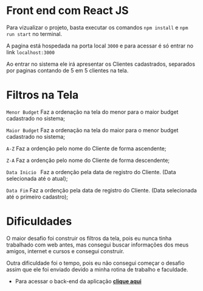 # Front end com React JS

Para vizualizar o projeto, basta executar os comandos ``` npm install ``` e ``` npm run start ``` no terminal.

A pagina está hospedada na porta local ``` 3000 ``` e para acessar é só entrar no link ``` localhost:3000 ``` 

Ao entrar no sistema ele irá apresentar os Clientes cadastrados, separados por paginas contando de 5 em 5 clientes na tela.

# Filtros na Tela

``` Menor Budget ``` Faz a ordenação na tela do menor para o maior budget cadastrado no sistema;

``` Maior Budget ``` Faz a ordenação na tela do maior para o menor budget cadastrado no sistema;

``` A-Z ``` Faz a ordenção pelo nome do Cliente de forma ascendente;

``` Z-A ``` Faz a ordenção pelo nome do Cliente de forma descendente;

``` Data Inicio  ``` Faz a ordenção pela data de registro do Cliente. (Data selecionada até o atual);

``` Data Fim ``` Faz a ordenção pela data de registro do Cliente. (Data selecionada até o primeiro cadastro);

# Dificuldades

O maior desafio foi construir os filtros da tela, pois eu nunca tinha trabalhado com web antes, mas consegui buscar informações dos meus amigos, internet e cursos e consegui construir.

Outra dificuldade foi o tempo, pois eu não consegui começar o desafio assim que ele foi enviado devido a minha rotina de trabalho e faculdade.

* Para acessar o back-end da aplicação **[clique aqui](https://github.com/gustavolotto29/smarts-challenge-ReactJS-back-end)**
